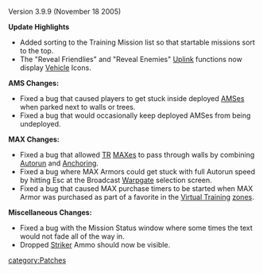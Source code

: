 Version 3.9.9 (November 18 2005)

**Update Highlights**

- Added sorting to the Training Mission list so that startable
  missions sort to the top.
- The "Reveal Friendlies" and "Reveal Enemies"
  [Uplink](../Command_Uplink_Device.md) functions now display
  [Vehicle](../Vehicle.md) Icons.

**AMS Changes:**

- Fixed a bug that caused players to get stuck inside deployed
  [AMSes](../AMS.md) when parked next to walls or trees.
- Fixed a bug that would occasionally keep deployed AMSes from being
  undeployed.

**MAX Changes:**

- Fixed a bug that allowed [TR](../TR.md)
  [MAXes](../Mechanized_Armored_Exo-Suit.md) to pass through
  walls by combining [Autorun](../Autorun.md) and
  [Anchoring](../Anchoring.md).
- Fixed a bug where MAX Armors could get stuck with full Autorun speed
  by hitting Esc at the Broadcast [Warpgate](../Warpgate.md)
  selection screen.
- Fixed a bug that caused MAX purchase timers to be started when MAX
  Armor was purchased as part of a favorite in the [Virtual
  Training](VR_training.md) [zones](zone.md).

**Miscellaneous Changes:**

- Fixed a bug with the Mission Status window where some times the text
  would not fade all of the way in.
- Dropped [Striker](../Striker.md) Ammo should now be visible.

[category:Patches](category:Patches.md)

